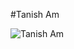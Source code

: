 
#Tanish Am

![Tanish Am](https://media.discordapp.net/attachments/748780061238493264/970284668094120067/Screenshot_1019.png?width=1118&height=565)

